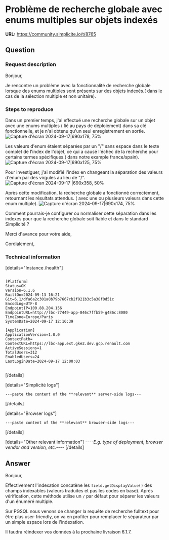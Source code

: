 # Problème de recherche globale avec enums multiples sur objets indexés

**URL:** https://community.simplicite.io/t/8765

## Question
### Request description


Bonjour,

Je rencontre un problème avec la fonctionnalité de recherche globale lorsque des enums multiples sont présents sur des objets indexés.( dans le cas de la sélection multiple et non unitaire).

### Steps to reproduce

Dans un premier temps, j'ai effectué une recherche globale sur un objet avec une enums multiples ( lié au pays de déploiement) dans sa clé fonctionnelle, et je n'ai obtenu qu'un seul enregistrement en sortie.
![Capture d'écran 2024-09-17|690x178, 75%](upload://hg1xFPDA6LgUQswnNjP3rkwGRxR.png)

 Les valeurs d'enum étaient séparées par un "/" sans espace dans le texte complet de l'index de l'objet, ce qui a causé l'échec de la recherche pour certains termes spécifiques.( dans notre example france/spain).
![Capture d'écran 2024-09-17|690x125, 75%](upload://gkPi2ZYtzVDpuMI0c4OKkrsoGfi.png)


Pour investiguer, j'ai modifié l'index en changeant la séparation des valeurs d'enum par des virgules au lieu de "/". 
![Capture d'écran 2024-09-17 |690x358, 50%](upload://nz5xqztuUXR7gYIcnBwu1pqg5E9.png)

Après cette modification, la recherche globale a fonctionné correctement, retournant les résultats attendus. ( avec une ou plusieurs valeurs dans cette enum multiple).
![Capture d'écran 2024-09-17|690x174, 75%](upload://pqGPitBdwOEXIAY8C9joab5oqdu.png)


Comment pourrais-je configurer ou normaliser cette séparation dans les indexes pour que la recherche globale soit fiable et dans le standard Simplicité ?

Merci d'avance pour votre aide,

Cordialement,

### Technical information

[details="Instance /health"]
```text

[Platform]
Status=OK
Version=6.1.6
BuiltOn=2024-09-13 16:21
Git=6.1/dfa6a2c301a0b79b7667cb2f921b3c5a38f0d51c
Encoding=UTF-8
EndpointIP=100.88.204.156
EndpointURL=http://lbc-77449-app-846c7ffb59-g486c:8080
TimeZone=Europe/Paris
SystemDate=2024-09-17 12:16:39

[Application]
ApplicationVersion=1.0.0
ContextPath=
ContextURL=https://lbc-app.ext.gke2.dev.gcp.renault.com
ActiveSessions=1
TotalUsers=312
EnabledUsers=24
LastLoginDate=2024-09-17 12:00:03


```
[/details]

[details="Simplicité logs"]
```text
---paste the content of the **relevant** server-side logs---
```
[/details]

[details="Browser logs"]
```text
---paste content of the **relevant** browser-side logs---
```
[/details]

[details="Other relevant information"]
*----E.g. type of deployment, browser vendor and version, etc.----*
[/details]

## Answer
Bonjour,

Effectivement l'indexation concatène les `field.getDisplayValue()` des champs indexables (valeurs traduites et pas les codes en base). Après vérification, cette méthode utilise un `/` par défaut pour séparer les valeurs d'un énuméré multiple.

Sur PGSQL nous venons de changer la requête de recherche fulltext pour être plus user-friendly, on va en profiter pour remplacer le séparateur par un simple espace lors de l'indexation.

Il faudra réindexer vos données à la prochaine livraison 6.1.7.
